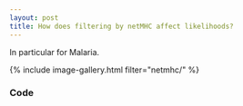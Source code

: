 ```yaml
---
layout: post
title: How does filtering by netMHC affect likelihoods?
---
```


In particular for Malaria.

{% include image-gallery.html filter="netmhc/" %}

### Code 
